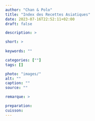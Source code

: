 ```yaml
---
author: "Chan & Polo"
title: "Index des Recettes Asiatiques"
date: 2023-07-16T22:52:11+02:00
draft: false

description: >

short: >
    
keywords: ""

categories: [""]
tags: []

photo: "images/"
alt: ""
caption: ""
source: ""

remarque: >

preparation: 
cuisson: 
---
```



